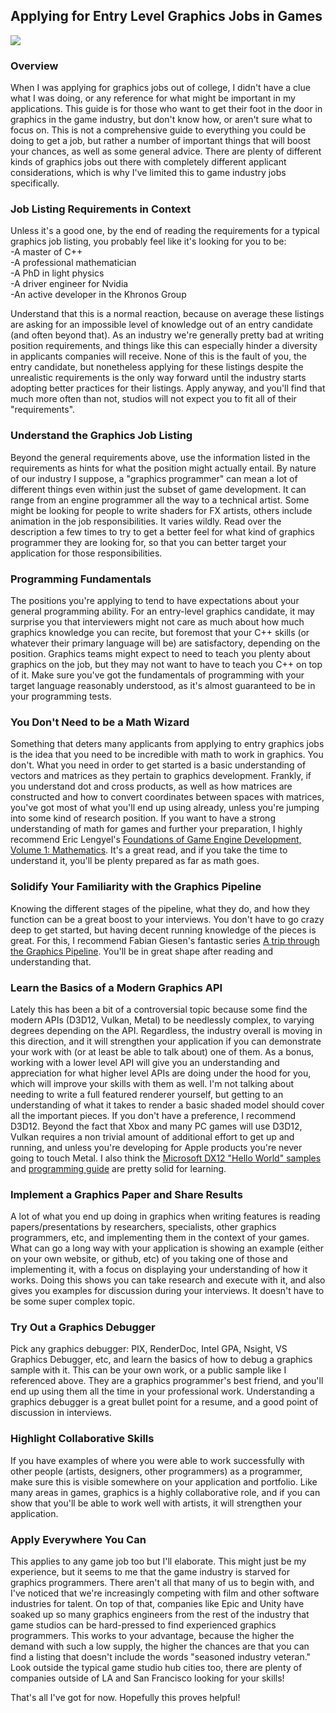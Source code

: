 ## Applying for Entry Level Graphics Jobs in Games

![](http://alextardif.com/images/ESOScreenshot.jpg)  
  

### Overview

When I was applying for graphics jobs out of college, I didn't have a clue what I was doing, or any reference for what might be important in my applications. This guide is for those who want to get their foot in the door in graphics in the game industry, but don't know how, or aren't sure what to focus on. This is not a comprehensive guide to everything you could be doing to get a job, but rather a number of important things that will boost your chances, as well as some general advice. There are plenty of different kinds of graphics jobs out there with completely different applicant considerations, which is why I've limited this to game industry jobs specifically.  
  
  

### Job Listing Requirements in Context

Unless it's a good one, by the end of reading the requirements for a typical graphics job listing, you probably feel like it's looking for you to be:  
-A master of C++  
-A professional mathematician  
-A PhD in light physics  
-A driver engineer for Nvidia  
-An active developer in the Khronos Group  
  
Understand that this is a normal reaction, because on average these listings are asking for an impossible level of knowledge out of an entry candidate (and often beyond that). As an industry we're generally pretty bad at writing position requirements, and things like this can especially hinder a diversity in applicants companies will receive. None of this is the fault of you, the entry candidate, but nonetheless applying for these listings despite the unrealistic requirements is the only way forward until the industry starts adopting better practices for their listings. Apply anyway, and you'll find that much more often than not, studios will not expect you to fit all of their "requirements".  
  
  

### Understand the Graphics Job Listing

Beyond the general requirements above, use the information listed in the requirements as hints for what the position might actually entail. By nature of our industry I suppose, a "graphics programmer" can mean a lot of different things even within just the subset of game development. It can range from an engine programmer all the way to a technical artist. Some might be looking for people to write shaders for FX artists, others include animation in the job responsibilities. It varies wildly. Read over the description a few times to try to get a better feel for what kind of graphics programmer they are looking for, so that you can better target your application for those responsibilities.  
  
  

### Programming Fundamentals

The positions you're applying to tend to have expectations about your general programming ability. For an entry-level graphics candidate, it may surprise you that interviewers might not care as much about how much graphics knowledge you can recite, but foremost that your C++ skills (or whatever their primary language will be) are satisfactory, depending on the position. Graphics teams might expect to need to teach you plenty about graphics on the job, but they may not want to have to teach you C++ on top of it. Make sure you've got the fundamentals of programming with your target language reasonably understood, as it's almost guaranteed to be in your programming tests.  
  
  

### You Don't Need to be a Math Wizard

Something that deters many applicants from applying to entry graphics jobs is the idea that you need to be incredible with math to work in graphics. You don't. What you need in order to get started is a basic understanding of vectors and matrices as they pertain to graphics development. Frankly, if you understand dot and cross products, as well as how matrices are constructed and how to convert coordinates between spaces with matrices, you've got most of what you'll end up using already, unless you're jumping into some kind of research position. If you want to have a strong understanding of math for games and further your preparation, I highly recommend Eric Lengyel's [Foundations of Game Engine Development, Volume 1: Mathematics](https://www.amazon.com/Foundations-Game-Engine-Development-Mathematics/dp/0985811749). It's a great read, and if you take the time to understand it, you'll be plenty prepared as far as math goes.  
  
  

### Solidify Your Familiarity with the Graphics Pipeline

Knowing the different stages of the pipeline, what they do, and how they function can be a great boost to your interviews. You don't have to go crazy deep to get started, but having decent running knowledge of the pieces is great. For this, I recommend Fabian Giesen's fantastic series [A trip through the Graphics Pipeline](https://fgiesen.wordpress.com/2011/07/09/a-trip-through-the-graphics-pipeline-2011-index/). You'll be in great shape after reading and understanding that.  
  
  

### Learn the Basics of a Modern Graphics API

Lately this has been a bit of a controversial topic because some find the modern APIs (D3D12, Vulkan, Metal) to be needlessly complex, to varying degrees depending on the API. Regardless, the industry overall is moving in this direction, and it will strengthen your application if you can demonstrate your work with (or at least be able to talk about) one of them. As a bonus, working with a lower level API will give you an understanding and appreciation for what higher level APIs are doing under the hood for you, which will improve your skills with them as well. I'm not talking about needing to write a full featured renderer yourself, but getting to an understanding of what it takes to render a basic shaded model should cover all the important pieces. If you don't have a preference, I recommend D3D12. Beyond the fact that Xbox and many PC games will use D3D12, Vulkan requires a non trivial amount of additional effort to get up and running, and unless you're developing for Apple products you're never going to touch Metal. I also think the [Microsoft DX12 "Hello World" samples](https://github.com/microsoft/DirectX-Graphics-Samples/tree/master/Samples/Desktop/D3D12HelloWorld/src) and [programming guide](https://docs.microsoft.com/en-us/windows/win32/direct3d12/directx-12-programming-guide) are pretty solid for learning.  
  
  

### Implement a Graphics Paper and Share Results

A lot of what you end up doing in graphics when writing features is reading papers/presentations by researchers, specialists, other graphics programmers, etc, and implementing them in the context of your games. What can go a long way with your application is showing an example (either on your own website, or github, etc) of you taking one of those and implementing it, with a focus on displaying your understanding of how it works. Doing this shows you can take research and execute with it, and also gives you examples for discussion during your interviews. It doesn't have to be some super complex topic.  
  
  

### Try Out a Graphics Debugger

Pick any graphics debugger: PIX, RenderDoc, Intel GPA, Nsight, VS Graphics Debugger, etc, and learn the basics of how to debug a graphics sample with it. This can be your own work, or a public sample like I referenced above. They are a graphics programmer's best friend, and you'll end up using them all the time in your professional work. Understanding a graphics debugger is a great bullet point for a resume, and a good point of discussion in interviews.  
  
  

### Highlight Collaborative Skills

If you have examples of where you were able to work successfully with other people (artists, designers, other programmers) as a programmer, make sure this is visible somewhere on your application and portfolio. Like many areas in games, graphics is a highly collaborative role, and if you can show that you'll be able to work well with artists, it will strengthen your application.  
  
  

### Apply Everywhere You Can

This applies to any game job too but I'll elaborate. This might just be my experience, but it seems to me that the game industry is starved for graphics programmers. There aren't all that many of us to begin with, and I've noticed that we're increasingly competing with film and other software industries for talent. On top of that, companies like Epic and Unity have soaked up so many graphics engineers from the rest of the industry that game studios can be hard-pressed to find experienced graphics programmers. This works to your advantage, because the higher the demand with such a low supply, the higher the chances are that you can find a listing that doesn't include the words "seasoned industry veteran." Look outside the typical game studio hub cities too, there are plenty of companies outside of LA and San Francisco looking for your skills!  
  
  
That's all I've got for now. Hopefully this proves helpful!